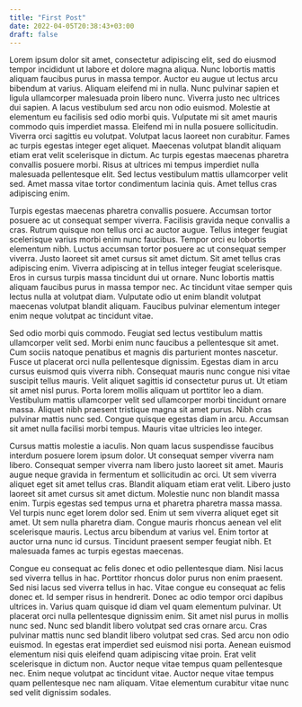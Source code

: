 ```yaml
---
title: "First Post"
date: 2022-04-05T20:38:43+03:00
draft: false
---
```



Lorem ipsum dolor sit amet, consectetur adipiscing elit, sed do eiusmod tempor incididunt ut labore et dolore magna aliqua. Nunc lobortis mattis aliquam faucibus purus in massa tempor. Auctor eu augue ut lectus arcu bibendum at varius. Aliquam eleifend mi in nulla. Nunc pulvinar sapien et ligula ullamcorper malesuada proin libero nunc. Viverra justo nec ultrices dui sapien. A lacus vestibulum sed arcu non odio euismod. Molestie at elementum eu facilisis sed odio morbi quis. Vulputate mi sit amet mauris commodo quis imperdiet massa. Eleifend mi in nulla posuere sollicitudin. Viverra orci sagittis eu volutpat. Volutpat lacus laoreet non curabitur. Fames ac turpis egestas integer eget aliquet. Maecenas volutpat blandit aliquam etiam erat velit scelerisque in dictum. Ac turpis egestas maecenas pharetra convallis posuere morbi. Risus at ultrices mi tempus imperdiet nulla malesuada pellentesque elit. Sed lectus vestibulum mattis ullamcorper velit sed. Amet massa vitae tortor condimentum lacinia quis. Amet tellus cras adipiscing enim.

Turpis egestas maecenas pharetra convallis posuere. Accumsan tortor posuere ac ut consequat semper viverra. Facilisis gravida neque convallis a cras. Rutrum quisque non tellus orci ac auctor augue. Tellus integer feugiat scelerisque varius morbi enim nunc faucibus. Tempor orci eu lobortis elementum nibh. Luctus accumsan tortor posuere ac ut consequat semper viverra. Justo laoreet sit amet cursus sit amet dictum. Sit amet tellus cras adipiscing enim. Viverra adipiscing at in tellus integer feugiat scelerisque. Eros in cursus turpis massa tincidunt dui ut ornare. Nunc lobortis mattis aliquam faucibus purus in massa tempor nec. Ac tincidunt vitae semper quis lectus nulla at volutpat diam. Vulputate odio ut enim blandit volutpat maecenas volutpat blandit aliquam. Faucibus pulvinar elementum integer enim neque volutpat ac tincidunt vitae.

Sed odio morbi quis commodo. Feugiat sed lectus vestibulum mattis ullamcorper velit sed. Morbi enim nunc faucibus a pellentesque sit amet. Cum sociis natoque penatibus et magnis dis parturient montes nascetur. Fusce ut placerat orci nulla pellentesque dignissim. Egestas diam in arcu cursus euismod quis viverra nibh. Consequat mauris nunc congue nisi vitae suscipit tellus mauris. Velit aliquet sagittis id consectetur purus ut. Ut etiam sit amet nisl purus. Porta lorem mollis aliquam ut porttitor leo a diam. Vestibulum mattis ullamcorper velit sed ullamcorper morbi tincidunt ornare massa. Aliquet nibh praesent tristique magna sit amet purus. Nibh cras pulvinar mattis nunc sed. Congue quisque egestas diam in arcu. Accumsan sit amet nulla facilisi morbi tempus. Mauris vitae ultricies leo integer.

Cursus mattis molestie a iaculis. Non quam lacus suspendisse faucibus interdum posuere lorem ipsum dolor. Ut consequat semper viverra nam libero. Consequat semper viverra nam libero justo laoreet sit amet. Mauris augue neque gravida in fermentum et sollicitudin ac orci. Ut sem viverra aliquet eget sit amet tellus cras. Blandit aliquam etiam erat velit. Libero justo laoreet sit amet cursus sit amet dictum. Molestie nunc non blandit massa enim. Turpis egestas sed tempus urna et pharetra pharetra massa massa. Vel turpis nunc eget lorem dolor sed. Enim ut sem viverra aliquet eget sit amet. Ut sem nulla pharetra diam. Congue mauris rhoncus aenean vel elit scelerisque mauris. Lectus arcu bibendum at varius vel. Enim tortor at auctor urna nunc id cursus. Tincidunt praesent semper feugiat nibh. Et malesuada fames ac turpis egestas maecenas.

Congue eu consequat ac felis donec et odio pellentesque diam. Nisi lacus sed viverra tellus in hac. Porttitor rhoncus dolor purus non enim praesent. Sed nisi lacus sed viverra tellus in hac. Vitae congue eu consequat ac felis donec et. Id semper risus in hendrerit. Donec ac odio tempor orci dapibus ultrices in. Varius quam quisque id diam vel quam elementum pulvinar. Ut placerat orci nulla pellentesque dignissim enim. Sit amet nisl purus in mollis nunc sed. Nunc sed blandit libero volutpat sed cras ornare arcu. Cras pulvinar mattis nunc sed blandit libero volutpat sed cras. Sed arcu non odio euismod. In egestas erat imperdiet sed euismod nisi porta. Aenean euismod elementum nisi quis eleifend quam adipiscing vitae proin. Erat velit scelerisque in dictum non. Auctor neque vitae tempus quam pellentesque nec. Enim neque volutpat ac tincidunt vitae. Auctor neque vitae tempus quam pellentesque nec nam aliquam. Vitae elementum curabitur vitae nunc sed velit dignissim sodales.

